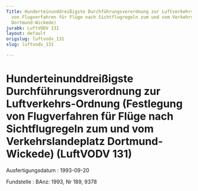 ```yaml
---
Title: Hunderteinunddreißigste Durchführungsverordnung zur Luftverkehrs-Ordnung (Festlegung
  von Flugverfahren für Flüge nach Sichtflugregeln zum und vom Verkehrslandeplatz
  Dortmund-Wickede)
jurabk: LuftVODV 131
layout: default
origslug: luftvodv_131
slug: luftvodv_131

---
```


# Hunderteinunddreißigste Durchführungsverordnung zur Luftverkehrs-Ordnung (Festlegung von Flugverfahren für Flüge nach Sichtflugregeln zum und vom Verkehrslandeplatz Dortmund-Wickede) (LuftVODV 131)

Ausfertigungsdatum
:   1993-09-20

Fundstelle
:   BAnz: 1993, Nr 189, 9378

